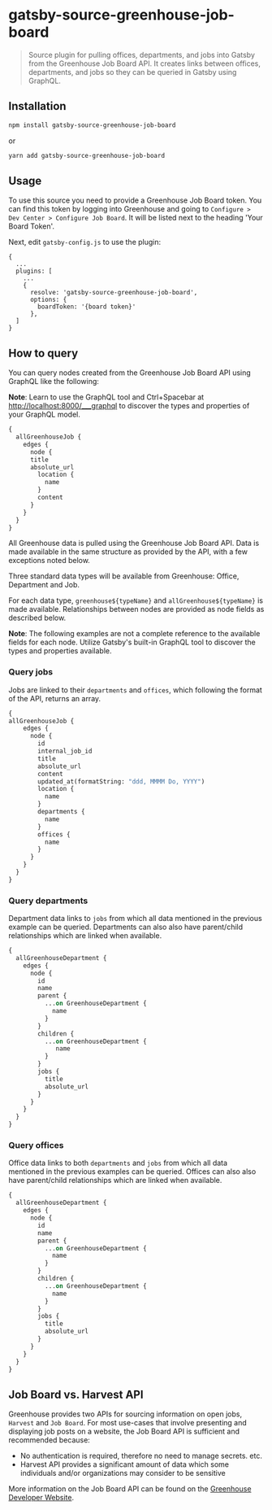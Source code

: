 # gatsby-source-greenhouse-job-board
> Source plugin for pulling offices, departments, and jobs into Gatsby from the Greenhouse Job Board API. It creates links between offices, departments, and jobs so they can be queried in Gatsby using GraphQL.

## Installation

```bash
npm install gatsby-source-greenhouse-job-board
```

or

```bash
yarn add gatsby-source-greenhouse-job-board
```

## Usage

To use this source you need to provide a Greenhouse Job Board token. You can find this token by logging into Greenhouse and going to `Configure > Dev Center > Configure Job Board`. It will be listed next to the heading 'Your Board Token'.

Next, edit `gatsby-config.js` to use the plugin:

```
{
  ...
  plugins: [
    ...
    {
      resolve: 'gatsby-source-greenhouse-job-board',
      options: {
        boardToken: '{board token}'
      },
  ]
}
```

## How to query

You can query nodes created from the Greenhouse Job Board API using GraphQL like the following:

**Note**: Learn to use the GraphQL tool and Ctrl+Spacebar at
<http://localhost:8000/___graphql> to discover the types and properties of your
GraphQL model.

```graphql
{
  allGreenhouseJob {
    edges {
      node {
      title
      absolute_url
        location {
          name
        }
        content
      }
    }
  }
}
```

All Greenhouse data is pulled using the Greenhouse Job Board API. Data is made available in the same structure as
provided by the API, with a few exceptions noted below.

Three standard data types will be available from Greenhouse: Office, Department and Job.

For each data type, `greenhouse${typeName}` and
`allGreenhouse${typeName}` is made available. Relationships between nodes are provided as node fields as described below.

**Note**: The following examples are not a complete reference to the available
fields for each node. Utilize Gatsby's built-in GraphQL tool to discover the
types and properties available.

### Query jobs

Jobs are linked to their `departments` and `offices`, which following the format of the API, returns an array. 

```graphql
{
allGreenhouseJob {
    edges {
      node {
        id
        internal_job_id
        title
        absolute_url
        content
        updated_at(formatString: "ddd, MMMM Do, YYYY")
        location {
          name
        }
        departments {
          name
        }
        offices {
          name
        }
      }
    }
  }
}
```

### Query departments

Department data links to `jobs` from which all data mentioned in the previous example can be queried. Departments can also also have parent/child relationships which are linked when available.

```graphql
{
  allGreenhouseDepartment {
    edges {
      node {
        id
        name
        parent {
          ...on GreenhouseDepartment {
            name
          }
        }
        children {
          ...on GreenhouseDepartment {
             name
          }
        }
        jobs {
          title
          absolute_url
        }
      }
    }
  }
}
```

### Query offices

Office data links to both `departments` and `jobs` from which all data mentioned in the previous examples can be queried. Offices can also also have parent/child relationships which are linked when available.

```graphql
{
  allGreenhouseDepartment {
    edges {
      node {
        id
        name
        parent {
          ...on GreenhouseDepartment {
            name
          }
        }
        children {
          ...on GreenhouseDepartment {
            name
          }
        }
        jobs {
          title
          absolute_url
        }
      }
    }
  }
}
```

## Job Board vs. Harvest API

Greenhouse provides two APIs for sourcing information on open jobs, `Harvest` and `Job Board`. For most use-cases that involve presenting and displaying job posts on a website, the Job Board API is sufficient and recommended because:

-   No authentication is required, therefore no need to manage secrets. etc.
-   Harvest API provides a significant amount of data which some individuals and/or organizations may consider to be sensitive

More information on the Job Board API can be found on the [Greenhouse Developer Website](https://developers.greenhouse.io/job-board.html).
